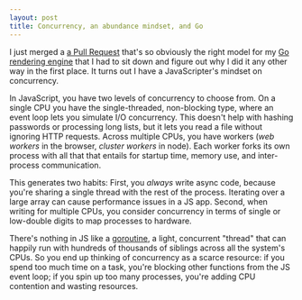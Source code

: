 ```yaml
---
layout: post
title: Concurrency, an abundance mindset, and Go
---
```


I just merged a
[a Pull Request](https://github.com/hunterloftis/pbr/pull/9/files)
that's so obviously the right model for my
[Go rendering engine](https://github.com/hunterloftis/pbr#pbr-a-physically-based-renderer-in-go)
that I had to sit down and figure out why I did it any other way in the first place.
It turns out I have a JavaScripter's mindset on concurrency.

In JavaScript, you have two levels of concurrency to choose from.
On a single CPU you have the single-threaded, non-blocking type,
where an event loop lets you simulate I/O concurrency.
This doesn't help with hashing passwords or processing long lists,
but it lets you read a file without ignoring HTTP requests.
Across multiple CPUs, you have workers (*web workers* in the browser, *cluster workers* in node).
Each worker forks its own process with all that that entails for
startup time, memory use, and inter-process communication.

This generates two habits:
First, you *always* write async code, because you're sharing a single thread with the rest of the process.
Iterating over a large array can cause performance issues in a JS app.
Second, when writing for multiple CPUs, you consider concurrency in terms of single or low-double digits
to map processes to hardware.

There's nothing in JS like a [goroutine](https://tour.golang.org/concurrency/1),
a light, concurrent "thread" that can happily run with hundreds of thousands of siblings
across all the system's CPUs.
So you end up thinking of concurrency as a scarce resource:
if you spend too much time on a task, you're blocking other functions from the JS event loop;
if you spin up too many processes, you're adding CPU contention and wasting resources.

